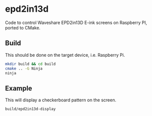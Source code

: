 epd2in13d
====

Code to control Waveshare EPD2in13D E-ink screens on Raspberry PI, ported to CMake.

## Build
This should be done on the target device, i.e. Raspberry Pi.
```bash
mkdir build && cd build
cmake .. -G Ninja
ninja
```

## Example
This will display a checkerboard pattern on the screen.
```bash
build/epd2in13d-display
```